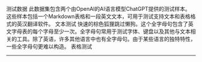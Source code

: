 测试数据
此数据集包含两个由OpenAI的AI语言模型ChatGPT提供的测试样本。
这些样本包括一个Markdown表格和一段英文文本，可用于测试支持文本和表格格式的英汉翻译软件。
文本测试
快速的棕色狐狸跳过懒狗。这个全字母句包含了英文字母表的每个字母至少一次。全字母句常用于测试字体、键盘以及其他与文本相关的工具。除了英语，许多其他语言中也有全字母句。由于某些语言的独特特性，一些全字母句更难以构造。
表格测试

---

